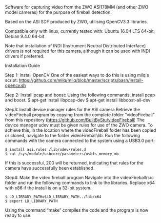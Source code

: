 Software for capturing video from the ZWO ASI178MM (and other ZWO model cameras) for the purpose of fireball detection.

Based on the ASI SDF produced by ZWO, utilising OpenCV3.3 libraries.

Compatible only with linux, currently tested with:
	Ubuntu 16.04 LTS 64-bit,
	Debian 9.4.0 64-bit
	
Note that installation of INDI (Instrument Neutral Distributed Interface) drivers is not required for this camera, although it can be used with INDI drivers if preferred. 

Installation Guide

Step 1: Install OpenCV
One of the easiest ways to do this is using milq's script: https://github.com/milq/milq/blob/master/scripts/bash/install-opencv.sh

Step 2: Install pcap and boost:
Using the following commands, install pcap and boost.
	$ apt-get install libpcap-dev
	$ apt-get install libboost-all-dev

Step3: Install device manager rules for the ASI camera
Retrieve the videoFireball program by copying from the complete folder “videoFireball” from this repository (https://github.com/BuiltByStu/videoFireball) 
The device manager udev must be given rules for use of the ZWO camera. To achieve this, in the location where the videoFireball folder has been copied or cloned, navigate to the folder videoFireball\lib. Run the following commands with the camera connected to the system using a USB3.0 port:

	$ install asi.rules /lib/udev/rules.d
	$ cat /sys/module/usbcore/parameters/usbfs_memory_mb

If this is successful, 200 will be returned, indicating that rules for the camera have successfully been established.

Step4: Make the video fireball program
Navigate into the videoFireball/src folder and run the following commands to link to the libraries. Replace x64 with x86 if the install is on a 32-bit system.
	
	$ LD_LIBRARY_PATH=$LD_LIBRARY_PATH../lib/x64
	$ export LD_LIBRARY_PATH

Using the command “make” compiles the code and the program is now ready to use.
